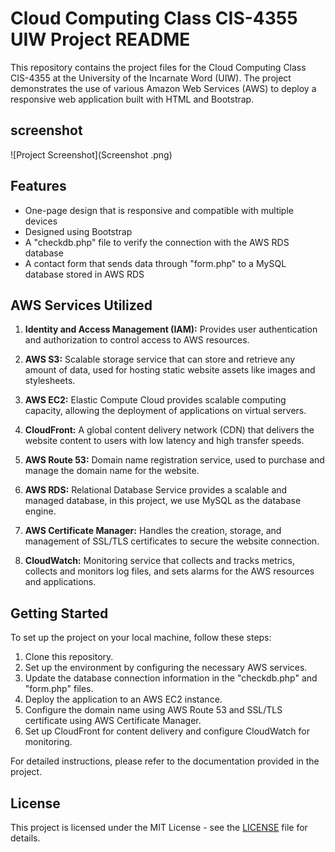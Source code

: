 # Cloud Computing Class CIS-4355 UIW Project README

This repository contains the project files for the Cloud Computing Class CIS-4355 at the University of the Incarnate Word (UIW). The project demonstrates the use of various Amazon Web Services (AWS) to deploy a responsive web application built with HTML and Bootstrap.

## screenshot 

![Project Screenshot](Screenshot .png)

## Features

- One-page design that is responsive and compatible with multiple devices
- Designed using Bootstrap
- A "checkdb.php" file to verify the connection with the AWS RDS database
- A contact form that sends data through "form.php" to a MySQL database stored in AWS RDS

## AWS Services Utilized

1. **Identity and Access Management (IAM):** Provides user authentication and authorization to control access to AWS resources.

2. **AWS S3:** Scalable storage service that can store and retrieve any amount of data, used for hosting static website assets like images and stylesheets.

3. **AWS EC2:** Elastic Compute Cloud provides scalable computing capacity, allowing the deployment of applications on virtual servers.

4. **CloudFront:** A global content delivery network (CDN) that delivers the website content to users with low latency and high transfer speeds.

5. **AWS Route 53:** Domain name registration service, used to purchase and manage the domain name for the website.

6. **AWS RDS:** Relational Database Service provides a scalable and managed database, in this project, we use MySQL as the database engine.

7. **AWS Certificate Manager:** Handles the creation, storage, and management of SSL/TLS certificates to secure the website connection.

8. **CloudWatch:** Monitoring service that collects and tracks metrics, collects and monitors log files, and sets alarms for the AWS resources and applications.

## Getting Started

To set up the project on your local machine, follow these steps:

1. Clone this repository.
2. Set up the environment by configuring the necessary AWS services.
3. Update the database connection information in the "checkdb.php" and "form.php" files.
4. Deploy the application to an AWS EC2 instance.
5. Configure the domain name using AWS Route 53 and SSL/TLS certificate using AWS Certificate Manager.
6. Set up CloudFront for content delivery and configure CloudWatch for monitoring.

For detailed instructions, please refer to the documentation provided in the project.


## License

This project is licensed under the MIT License - see the [LICENSE](LICENSE) file for details.

